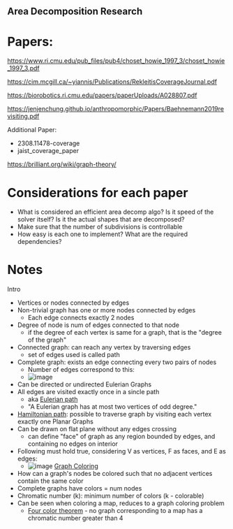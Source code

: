 ## Area Decomposition Research

# Papers:
https://www.ri.cmu.edu/pub_files/pub4/choset_howie_1997_3/choset_howie_1997_3.pdf

https://cim.mcgill.ca/~yiannis/Publications/RekleitisCoverageJournal.pdf

https://biorobotics.ri.cmu.edu/papers/paperUploads/A028807.pdf

https://jenjenchung.github.io/anthropomorphic/Papers/Baehnemann2019revisiting.pdf

Additional Paper: 
- 2308.11478-coverage
- jaist_coverage_paper

https://brilliant.org/wiki/graph-theory/

# Considerations for each paper
- What is considered an efficient area decomp algo? Is it speed of the solver itself? Is it the actual shapes that are decomposed?
- Make sure that the number of subdivisions is controllable
- How easy is each one to implement? What are the required dependencies?

# Notes
Intro
- Vertices or nodes connected by edges
- Non-trivial graph has one or more nodes connected by edges
	- Each edge connects exactly 2 nodes
- Degree of node is num of edges connected to that node
	- if the degree of each vertex is same for a graph, that is the "degree of the graph"
- Connected graph: can reach any vertex by traversing edges
	- set of edges used is called path
- Complete graph: exists an edge connecting every two pairs of nodes
  - Number of edges correspond to this:
  - ![image](https://github.com/user-attachments/assets/f44ab456-735b-4632-b664-fcd4b97680d5)
- Can be directed or undirected
Eulerian Graphs
- All edges are visited exactly once in a sincle path
	- aka [Eulerian path](https://brilliant.org/wiki/eulerian-path/)
	- "A Eulerian graph has at most two vertices of odd degree."
- [Hamiltonian path](https://brilliant.org/wiki/hamiltonian-path/): possible to traverse graph by visiting each vertex exactly one
Planar Graphs
- Can be drawn on flat plane without any edges crossing
	- can define "face" of graph as any region bounded by edges, and containing no edges on interior
- Following must hold true, considering V as vertices, F as faces, and E as edges:
  - ![image](https://github.com/user-attachments/assets/224759b6-fa5a-478d-8ee2-85aa0b259b54)
[Graph Coloring](https://brilliant.org/wiki/graph-coloring-and-chromatic-numbers/)
- How can a graph's nodes be colored such that no adjacent vertices contain the same color
- Complete graphs have colors = num nodes
- Chromatic number (k): minimum number of colors (k - colorable)
- Can be seen when coloring a map, reduces to a graph coloring problem
	- [Four color theorem](https://brilliant.org/wiki/four-color-theorem/) - no graph corresponding to a map has a chromatic number greater than 4
